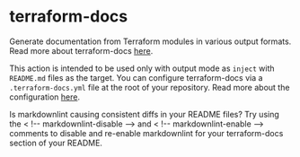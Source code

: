 # terraform-docs

Generate documentation from Terraform modules in various output formats. Read more about
terraform-docs [here](https://terraform-docs.io).

This action is intended to be used only with output mode as `inject` with `README.md` files as the
target. You can configure terraform-docs via a `.terraform-docs.yml` file at the root of your
repository. Read more about the configuration
[here](https://terraform-docs.io/user-guide/configuration/).

Is markdownlint causing consistent diffs in your README files? Try using the < !--
markdownlint-disable --> and < !-- markdownlint-enable --> comments to disable and re-enable
markdownlint for your terraform-docs section of your README.
